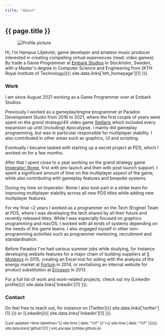 ```yaml
---
title: "About"
---
```


## {{ page.title }}

<!-- Inline HTML for scrset support -->
<figure class="profile-picture">
  <img src="/images/profile-picture.jpg"
       srcset="/images/profile-picture.jpg 1x, /images/profile-picture@2x.jpg 2x"
       alt="Profile picture" class="profile-picture">
</figure>

Hi, I'm Hampus Liljekvist, game developer and amateur music producer interested in creating
compelling virtual experiences (read: video games). By trade a Game Programmer at [Embark Studios](https://www.embark-studios.com/)
in Stockholm, Sweden, with a Master's degree in Computer Science and Engineering from
[KTH Royal Institute of Technology]({{ site.data.links['kth_homepage'][1] }}).

### Work

I am since August 2021 working as a Game Programmer over at Embark Studios.

Previously I worked as a gameplay/engine programmer at Paradox Development Studio from 2016 to 2021, where the
first couple of years were spent on the grand strategy/4X video game [Stellaris](https://www.stellaris.com/en/pc)
which included every expansion up until (including) Apocalypse. I mainly did gameplay programming, but was in
particular responsible for multiplayer stability. I also contributed in other areas such as graphics, UI and
scripting.

Eventually I became tasked with starting up a secret project at PDS, which I worked on for a few months.

After that I spent close to a year working on the grand strategy game
[Imperator: Rome](https://www.gameimperator.com/), first with pre-launch and then with post-launch
support. I spent a significant amount of time on the multiplayer aspect of the game, while also
contributing with gameplay features and bespoke systems.

During my time on Imperator: Rome I also took part in a strike team for improving multiplayer
stability across all new PDS titles while adding new multiplayer features.

For my final ~2 years I worked as a programmer on the Tech (Engine) Team at PDS, where I was
developing the tech shared by all their future and recently released titles. While I was especially
focused on graphics programming and macOS, I worked with all kinds of systems depending on the needs
of the game teams. I also engaged myself in other non-programming activities such as programmer mentoring,
recruitment and standardisation.

Before Paradox I've had various summer jobs while studying, for instance developing website features
for a major chain of building suppliers at [5 Monkeys](https://5monkeys.se/) in 2015, creating
an Excel tool for aiding with the analysis of the energy market at [Fortum](https://www.fortum.com/) in
2014, or revitalising an internal website for product substitution at [Ericsson](https://www.ericsson.com/)
in 2013.

For a full list of work and work-related projects, check out my
[LinkedIn profile]({{ site.data.links['linkedin'][1] }}).

### Contact

Do feel free to reach out, for instance on [Twitter]({{ site.data.links['twitter'][1] }})
or [LinkedIn]({{ site.data.links['linkedin'][1] }}).

<small>[Last updated <time datetime="{{ site.time | date: "%F" }}">{{ site.time | date: "%F" }}</time>]({{ site.data.links['github'][1] | xml_escape }}/hlilje.github.io)</small>
